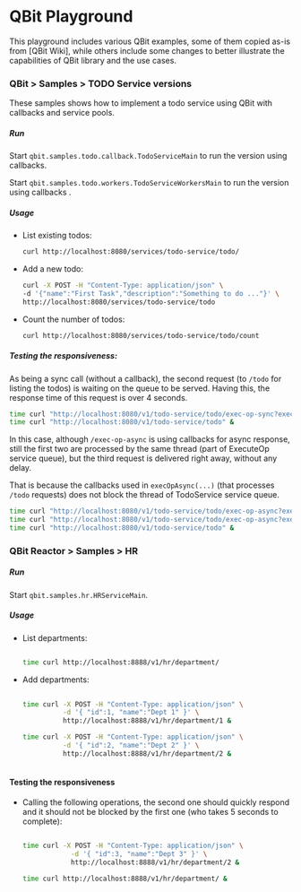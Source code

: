# QBit Playground

This playground includes various QBit examples, some of them copied as-is from [QBit Wiki], while others include
some changes to better illustrate the capabilities of QBit library and the use cases.

### QBit > Samples > TODO Service versions

These samples shows how to implement a todo service
using QBit with callbacks and service pools.

##### Run

Start `qbit.samples.todo.callback.TodoServiceMain` to run the version using callbacks.

Start `qbit.samples.todo.workers.TodoServiceWorkersMain` to run the version using callbacks .

##### Usage

- List existing todos:

  ```bash
  curl http://localhost:8080/services/todo-service/todo/
  ```
  
- Add a new todo:

  ```bash  
  curl -X POST -H "Content-Type: application/json" \
  -d '{"name":"First Task","description":"Something to do ..."}' \
  http://localhost:8080/services/todo-service/todo
  ```
  
- Count the number of todos:

  ```bash
  curl http://localhost:8080/services/todo-service/todo/count
  ```

##### Testing the responsiveness:

As being a sync call (without a callback), the second request (to `/todo` for listing the todos) is waiting 
on the queue to be served. Having this, the response time of this request is over 4 seconds.
```bash
time curl "http://localhost:8080/v1/todo-service/todo/exec-op-sync?execTime=4" &
time curl "http://localhost:8080/v1/todo-service/todo" &
```

In this case, although `/exec-op-async` is using callbacks for async response,
still the first two are processed by the same thread (part of ExecuteOp service queue),
but the third request is delivered right away, without any delay.

That is because the callbacks used in `execOpAsync(...)` (that processes `/todo` requests)
does not block the thread of TodoService service queue.

```bash
time curl "http://localhost:8080/v1/todo-service/todo/exec-op-async?execTime=4" &
time curl "http://localhost:8080/v1/todo-service/todo/exec-op-async?execTime=2" &
time curl "http://localhost:8080/v1/todo-service/todo" & 
```


### QBit Reactor > Samples > HR

##### Run

Start `qbit.samples.hr.HRServiceMain`.

##### Usage

- List departments:

  ```bash
  
  time curl http://localhost:8888/v1/hr/department/
  
  ```

- Add departments:

  ```bash
    
  time curl -X POST -H "Content-Type: application/json" \
            -d '{ "id":1, "name":"Dept 1" }' \
            http://localhost:8888/v1/hr/department/1 &
  
  time curl -X POST -H "Content-Type: application/json" \
            -d '{ "id":2, "name":"Dept 2" }' \
            http://localhost:8888/v1/hr/department/2 &
     
  ```
  
#### Testing the responsiveness

- Calling the following operations, the second one should quickly respond and 
  it should not be blocked by the first one (who takes 5 seconds to complete):
  
  ```bash
  
  time curl -X POST -H "Content-Type: application/json" \
              -d '{ "id":3, "name":"Dept 3" }' \
              http://localhost:8888/v1/hr/department/2 &
              
  time curl http://localhost:8888/v1/hr/department/ &
     
  ```

